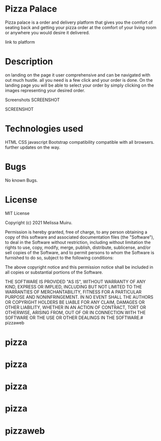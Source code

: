 # Pizza Palace
Pizza palace is a order and delivery platform that gives you the comfort of seating back and getting your pizza order at the comfort of your living room or anywhere you would desire it delivered.

link to platform

# Description
on landing on the page it user comprehensive and can be navigated with out much hustle. all you need is a few click and your order is done. On the landing page you will be able to select your order by simply clicking on the images representing your desired order.

Screenshots
SCREENSHOT

SCREENSHOT

# Technologies used
HTML
CSS
javascript
Bootstrap
compatibility
compatible with all browsers. further updates on the way.

# Bugs
No known Bugs.


# License
MIT License

Copyright (c) 2021 Melissa Muiru.

Permission is hereby granted, free of charge, to any person obtaining a copy of this software and associated documentation files (the "Software"), to deal in the Software without restriction, including without limitation the rights to use, copy, modify, merge, publish, distribute, sublicense, and/or sell copies of the Software, and to permit persons to whom the Software is furnished to do so, subject to the following conditions:

The above copyright notice and this permission notice shall be included in all copies or substantial portions of the Software.

THE SOFTWARE IS PROVIDED "AS IS", WITHOUT WARRANTY OF ANY KIND, EXPRESS OR IMPLIED, INCLUDING BUT NOT LIMITED TO THE WARRANTIES OF MERCHANTABILITY, FITNESS FOR A PARTICULAR PURPOSE AND NONINFRINGEMENT. IN NO EVENT SHALL THE AUTHORS OR COPYRIGHT HOLDERS BE LIABLE FOR ANY CLAIM, DAMAGES OR OTHER LIABILITY, WHETHER IN AN ACTION OF CONTRACT, TORT OR OTHERWISE, ARISING FROM, OUT OF OR IN CONNECTION WITH THE SOFTWARE OR THE USE OR OTHER DEALINGS IN THE SOFTWARE.# pizzaweb
# pizza
# pizza
# pizza
# pizza
# pizzaweb
